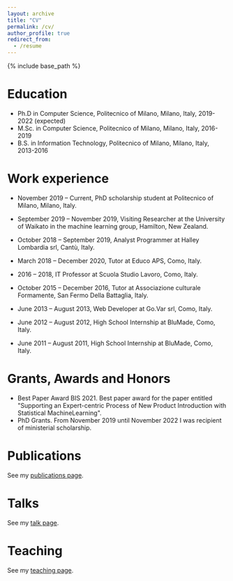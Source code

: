 ```yaml
---
layout: archive
title: "CV"
permalink: /cv/
author_profile: true
redirect_from:
  - /resume
---
```


{% include base_path %}

Education
======
* Ph.D in Computer Science, Politecnico of Milano, Milano, Italy, 2019-2022 (expected)
* M.Sc. in Computer Science, Politecnico of Milano, Milano, Italy, 2016-2019
* B.S. in Information Technology, Politecnico of Milano, Milano, Italy, 2013-2016

Work experience
======
* November 2019 – Current, PhD scholarship student at Politecnico of Milano, Milano, Italy.

* September 2019 – November 2019, Visiting Researcher at the University of Waikato in the machine learning group, Hamilton, New Zealand.

* October 2018 – September 2019, Analyst Programmer at Halley Lombardia srl, Cantù, Italy.
​
* March 2018 – December 2020, Tutor at Educo APS, Como, Italy.
​
* 2016 – 2018, IT Professor at Scuola Studio Lavoro, Como, Italy.
​
* October 2015 – December 2016, Tutor at Associazione culturale Formamente, San Fermo Della Battaglia, Italy. 
​
* June 2013 – August 2013, Web Developer at Go.Var srl, Como, Italy.

* June 2012 – August 2012, High School Internship at BluMade, Como, Italy.

* June 2011 – August 2011, High School Internship at BluMade, Como, Italy. 

Grants, Awards and Honors
======
* Best Paper Award BIS 2021. Best paper award for the paper entitled "Supporting an Expert-centric Process of New Product Introduction with Statistical MachineLearning".
* PhD Grants. From November 2019 until November 2022 I was recipient of ministerial scholarship.



Publications
======
  See my [publications page](https://alessiobernardo.com/publications/). 
  
Talks
======
  See my [talk page](https://alessiobernardo.com/talks/).
    
Teaching
======
  See my [teaching page](https://alessiobernardo.com/teaching/).
  
  